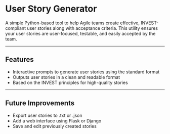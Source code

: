 # User Story Generator

A simple Python-based tool to help Agile teams create effective, INVEST-compliant user stories along with acceptance criteria. This utility ensures your user stories are user-focused, testable, and easily accepted by the team.

---

##  Features

- Interactive prompts to generate user stories using the standard format
- Outputs user stories in a clean and readable format
- Based on the INVEST principles for high-quality stories

---
## Future Improvements
- Export user stories to .txt or .json
- Add a web interface using Flask or Django
- Save and edit previously created stories

